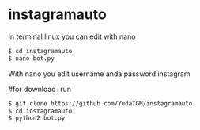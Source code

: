 # instagramauto

In terminal linux you can edit with nano

```sh
$ cd instagramauto
$ nano bot.py
```
With nano you edit username anda password instagram

#for download+run

```sh
$ git clone https://github.com/YudaTGM/instagramauto
$ cd instagramauto
$ python2 bot.py
```
